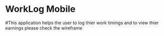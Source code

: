 # WorkLog Mobile

#This application helps the user to log thier work timings and to view thier earnings
please check the wireframe
